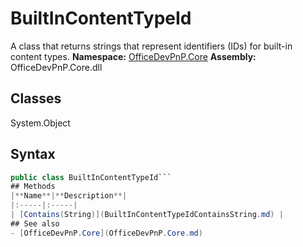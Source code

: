 # BuiltInContentTypeId
A class that returns strings that represent identifiers (IDs) for built-in content types.
**Namespace:** [OfficeDevPnP.Core](OfficeDevPnP.Core.md)
**Assembly:** OfficeDevPnP.Core.dll
## Classes
System.Object
## Syntax
```C#
public class BuiltInContentTypeId```
## Methods
|**Name**|**Description**|
|:-----|:-----|
| [Contains(String)](BuiltInContentTypeIdContainsString.md) | 
## See also
- [OfficeDevPnP.Core](OfficeDevPnP.Core.md)
